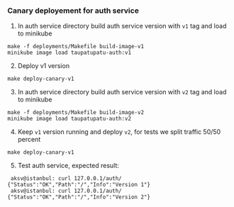 ### Canary deployement for auth service

1. In auth service directory build auth service version with `v1` tag and load to minikube

```
make -f deployments/Makefile build-image-v1
minikube image load taupatupatu-auth:v1
```

2. Deploy v1 version

```
make deploy-canary-v1
```

3. In auth service directory build auth service version with `v2` tag and load to minikube

```
make -f deployments/Makefile build-image-v2
minikube image load taupatupatu-auth:v2
```

4. Keep `v1` version running and deploy `v2`, for tests we split traffic 50/50 percent

```
make deploy-canary-v1
```

5. Test auth service, expected result:

```
 aksv@istanbul: curl 127.0.0.1/auth/
{"Status":"OK","Path":"/","Info":"Version 1"}
 aksv@istanbul: curl 127.0.0.1/auth/
{"Status":"OK","Path":"/","Info":"Version 2"}
```
